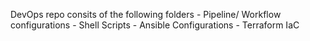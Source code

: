 DevOps repo consits of the following folders
    - Pipeline/ Workflow configurations
    - Shell Scripts
    - Ansible Configurations
    - Terraform IaC

